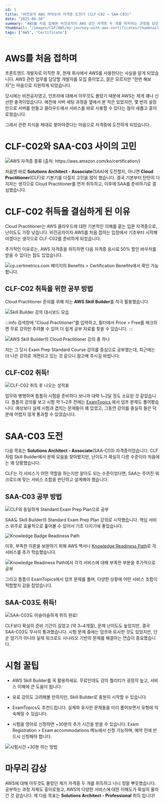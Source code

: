 ```yaml
---
id: 1
title: "비전공자 AWS 까막눈의 자격증 도전기 (CLF-C02 → SAA-C03)"
date: "2025-04-30"
summary: "AWS를 처음 접해본 비전공자의 AWS 공인 자격증 두 개를 취득하는 과정을 담은 포스트 입니다."
thumbnail: "/images/CSP/AWS/my-journey-with-aws-certificates/thumbnail-saa-certificate.png"
tags: ["AWS", "Certificate"]
---
```


# AWS를 처음 접하며

프론트엔드 개발자로 이직한 후, 현재 회사에서 AWS를 사용한다는 사실을 알게 되었습니다. AWS 관련 업무를 담당할 개발자를 모집 중이었고, 잘은 모르지만 "한번 해보자"는 마음으로 지원하게 되었습니다.

당시에는 비전공자였고, 인프라에 대해서 아무것도 몰랐기 때문에 AWS는 제게 꽤나 신선한 충격이었습니다. 예전에 서버 세팅 과정을 옆에서 본 적은 있었지만, 몇 번의 설정만으로 서버를 만들고 클라우드에서 서비스를 바로 사용할 수 있다는 점이 새롭고 흥미로웠습니다.

그래서 관련 지식을 제대로 쌓아야겠다는 마음으로 자격증에 도전하게 되었습니다.

# CLF-C02와 SAA-C03 사이의 고민

![AWS 자격증 종류 (출처: https://aws.amazon.com/ko/certification/)](/images/CSP/AWS/my-journey-with-aws-certificates/b6df0870-623e-4a7d-bf54-a71682926f15-certificate-types.png)

처음엔 바로 **Solutions Architect - Associate**(SAA)에 도전할지, 아니면 **Cloud Practitioner**(CLF)로 기본기를 다질지 고민을 많이 했습니다. 결국 기본부터 탄탄히 다지자는 생각으로 Cloud Practitioner를 먼저 취득하고, 이후에 SAA를 준비하기로 결심했습니다.

# CLF-C02 취득을 결심하게 된 이유

Cloud Practitioner는 AWS 클라우드에 대한 기본적인 이해를 묻는 입문 자격증으로, 난이도도 가장 낮습니다. 비전공자이자 AWS를 처음 접하는 입장에서 기초부터 시작해야겠다는 생각으로 CLF-C02를 준비하게 되었습니다.

추가적인 이유로는, AWS 자격증을 취득하면 다음 자격증 응시료 50% 할인 바우처를 받을 수 있다는 점도 있었습니다.

![cp.certmetrics.com 페이지의 Benefits > Certification Benefits에서 확인 가능합니다.](/images/CSP/AWS/my-journey-with-aws-certificates/56a74e22-97d8-4ded-9e30-1fcc3c9846f7-SCR-20250430-lqql.png)

## CLF-C02 취득을 위한 공부 방법

Cloud Practitioner 준비를 위해 저는 **AWS Skill Builder**를 적극 활용했습니다.

![Skill Builder 강의 대시보드 모습](/images/CSP/AWS/my-journey-with-aws-certificates/2b16e803-7ffd-46b3-8332-05ba24e7eca0-SCR-20250430-luze.png)

:::info
검색창에 "Cloud Practitioner"를 입력하고, 필터에서 Price > Free를 체크하면 무료 강의만 추려볼 수 있어 더 쉽게 공부 자료를 찾을 수 있습니다.
:::

![AWS Skill Builder의 Cloud Practitioner 강의 중 하나](/images/CSP/AWS/my-journey-with-aws-certificates/813bead4-08db-4c45-9577-de53f1c15c16-SCR-20250430-lufu.png)

저는 그 당시 Exam Prep Standard Course 강의를 중심으로 공부했는데, 최근에는 더 나은 강의로 개편되고 있는 것 같으니 참고해 주시길 바랍니다.

## CLF-C02 취득!

![CLF-C02 취득 후 나오는 성적표](/images/CSP/AWS/my-journey-with-aws-certificates/2fec815a-6bae-4a80-910a-2f469bf00205-clf-certificate.png)

업무와 병행하며 틈틈히 시험을 준비하다 보니까 대략 1~2달 정도 소요된 것 같았습니다. 틈틈히 강의를 보고 시험 약 1~2주 전에는 [ExamTopics](https://www.examtopics.com/) 에서 덤프 문제도 풀어봤습니다. 예상보다 실제 시험과 겹치는 문제들이 꽤 있었고, 그동안 강의를 충실히 들은 덕분에 어렵지 않게 통과할 수 있었습니다.

# SAA-C03 도전

다음 목표는 **Solutions Architect - Associate**(SAA-C03) 자격증이었습니다. CLF처럼 Skill Builder에서 문제 모음을 찾아봤지만, 난이도가 확실히 다른 수준이라 처음에는 꽤 당황했습니다.

CLF는 각 서비스가 어떤 역할을 하는지만 알아도 되는 수준이었다면, SAA는 주어진 워크로드에 맞는 서비스 조합을 판단하고 설계해야 했습니다.

## SAA-C03 공부 방법

![CLF와 동일하게 Standard Exam Prep Plan으로 공부](/images/CSP/AWS/my-journey-with-aws-certificates/84daa049-91d3-44ac-b94e-9c5896091497-SCR-20250430-mfyc.png)

SAA도 Skill Builder의 Standard Exam Prep Plan 강의로 시작했습니다. 핵심 서비스 위주로 효율적으로 훑어볼 수 있어서 기초 다지기에 좋았습니다.

![Knowledge Badge Readiness Path](/images/CSP/AWS/my-journey-with-aws-certificates/0cfcc241-029d-49ba-975e-a4a00f5aed8b-SCR-20250430-mhcj.png)

이후, 부족한 이론을 보완하기 위해 AWS 백서나 [Knowledge Readiness Path](https://explore.skillbuilder.aws/learn/learning-plans/1044/plan)로 각 서비스를 추가 학습했습니다.

![Knowledge Readiness Path에서 각각 서비스에 대해 부족한 부분을 추가적으로 공부](/images/CSP/AWS/my-journey-with-aws-certificates/b6e054a3-9136-425f-b7b5-7a63062424ca-SCR-20250430-mhwg.png)

그리고 틈틈이 ExamTopics에서 덤프 문제를 풀며, 다양한 상황에 어떤 서비스 조합이 적합할지 감을 잡았습니다.

## SAA-C03도 취득!

![SAA-C03도 아슬아슬하게 취득 완료!](/images/CSP/AWS/my-journey-with-aws-certificates/db776299-b342-44ff-a1aa-9bcdb41df1ae-saa-certificate.png)

CLF보다 확실히 준비 기간이 길었고 (약 3~4개월), 문제 난이도도 높았지만, 결국 SAA-C03도 무사히 통과했습니다. 시험 문제 중에는 덤프와 유사한 것도 있었지만, 단순 암기가 아니라 실제 워크로드 시나리오 기반의 문제를 해결하는 연습이 중요했습니다.

# 시험 꿀팁

- AWS Skill Builder를 꼭 활용하세요. 무료인데도 강의 퀄리티가 굉장히 높고, 서비스 이해에 큰 도움이 됩니다.

- 유료 강의도 고려해볼 만하지만, Skill Builder로 충분히 시작할 수 있습니다.

- ExamTopics도 추천드립니다. 실제와 유사한 문제들을 미리 풀어보면서 유형에 익숙해질 수 있습니다.

- 시험을 영어로 신청하면 +30분의 추가 시간을 받을 수 있습니다. Exam Registration > Exam accommodations 메뉴에서 신청 가능하며, 예약 전에 반드시 신청해야 합니다.

![시험시간 +30분 하는 방법](/images/CSP/AWS/my-journey-with-aws-certificates/fc092025-49fe-4fdf-9992-460fbcfe3f50-SCR-20250430-mljf.png)

# 마무리 감상

AWS에 대해 아무것도 몰랐던 제가 자격증 두 개를 취득하고 나니 정말 뿌듯했습니다. 공부하는 과정 자체도 흥미로웠고, AWS의 다양한 서비스에 대한 이해도가 확실히 올라간 것 같습니다. 제 다음 목표는 **Solutions Architect - Professional** 취득 입니다!
